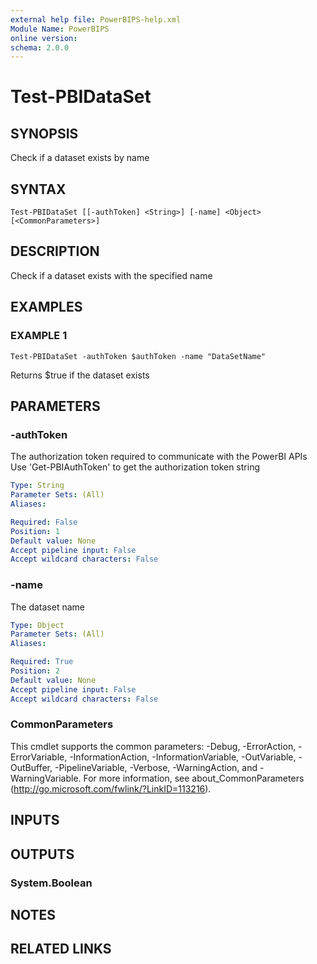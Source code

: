 ```yaml
---
external help file: PowerBIPS-help.xml
Module Name: PowerBIPS
online version:
schema: 2.0.0
---
```


# Test-PBIDataSet

## SYNOPSIS
Check if a dataset exists by name

## SYNTAX

```
Test-PBIDataSet [[-authToken] <String>] [-name] <Object> [<CommonParameters>]
```

## DESCRIPTION
Check if a dataset exists with the specified name

## EXAMPLES

### EXAMPLE 1
```
Test-PBIDataSet -authToken $authToken -name "DataSetName"
```

Returns $true if the dataset exists

## PARAMETERS

### -authToken
The authorization token required to communicate with the PowerBI APIs
Use 'Get-PBIAuthToken' to get the authorization token string

```yaml
Type: String
Parameter Sets: (All)
Aliases:

Required: False
Position: 1
Default value: None
Accept pipeline input: False
Accept wildcard characters: False
```

### -name
The dataset name

```yaml
Type: Object
Parameter Sets: (All)
Aliases:

Required: True
Position: 2
Default value: None
Accept pipeline input: False
Accept wildcard characters: False
```

### CommonParameters
This cmdlet supports the common parameters: -Debug, -ErrorAction, -ErrorVariable, -InformationAction, -InformationVariable, -OutVariable, -OutBuffer, -PipelineVariable, -Verbose, -WarningAction, and -WarningVariable.
For more information, see about_CommonParameters (http://go.microsoft.com/fwlink/?LinkID=113216).

## INPUTS

## OUTPUTS

### System.Boolean

## NOTES

## RELATED LINKS
